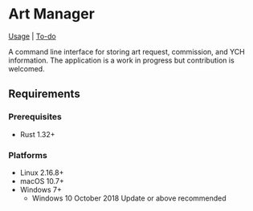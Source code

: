 # Art Manager

[Usage](Usage.md) | [To-do](TODO.md)

A command line interface for storing art request, commission, and YCH information. The application is a work in progress but contribution is welcomed.

## Requirements

### Prerequisites

- Rust 1.32+

### Platforms

- Linux 2.16.8+
- macOS 10.7+
- Windows 7+
    - Windows 10 October 2018 Update or above recommended